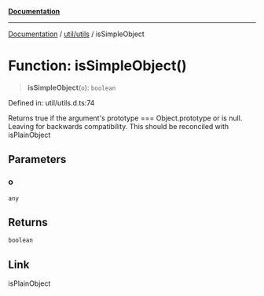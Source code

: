 [**Documentation**](../../../index.md)

***

[Documentation](../../../index.md) / [util/utils](../index.md) / isSimpleObject

# Function: isSimpleObject()

> **isSimpleObject**(`o`): `boolean`

Defined in: util/utils.d.ts:74

Returns true if the argument's prototype === Object.prototype or is null. Leaving for backwards compatibility.
This should be reconciled with isPlainObject

## Parameters

### o

`any`

## Returns

`boolean`

## Link

isPlainObject
